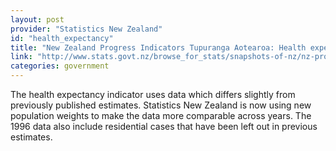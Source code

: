 ```yaml
---
layout: post
provider: "Statistics New Zealand"
id: "health_expectancy"
title: "New Zealand Progress Indicators Tupuranga Aotearoa: Health expectancy to 2006"
link: "http://www.stats.govt.nz/browse_for_stats/snapshots-of-nz/nz-progress-indicators/home/social/health-expectancy.aspx"
categories: government
---
```


The health expectancy indicator uses data which differs slightly from previously published estimates. Statistics New Zealand is now using new population weights to make the data more comparable across years. The 1996 data also include residential cases that have been left out in previous estimates.
